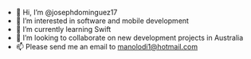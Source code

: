 - 👋 Hi, I’m @josephdominguez17
- 👀 I’m interested in software and mobile development 
- 🌱 I’m currently learning Swift 
- 💞️ I’m looking to collaborate on new development projects in Australia
- 📫 Please send me an email to manolodi1@hotmail.com

<!---
josephdominguez17/josephdominguez17 is a ✨ special ✨ repository because its `README.md` (this file) appears on your GitHub profile.
You can click the Preview link to take a look at your changes.
--->
